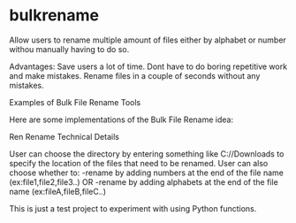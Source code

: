 # bulkrename
Allow users to rename multiple amount of files either by alphabet or number withou manually having to do so.

Advantages:
Save users a lot of time. 
Dont have to do boring repetitive work and make mistakes.
Rename files in a couple of seconds without any mistakes.

Examples of Bulk File Rename Tools

Here are some implementations of the Bulk File Rename idea:

Ren
Rename
Technical Details

User can choose the directory by entering something like C://Downloads to specify the location of the files that need to be renamed.
User can also choose whether to:
-rename  by adding numbers at the end of the file name (ex:file1,file2,file3..)
OR
-rename  by adding alphabets at the end of the file name (ex:fileA,fileB,fileC..)

This is just a test project to experiment with using Python functions. 
